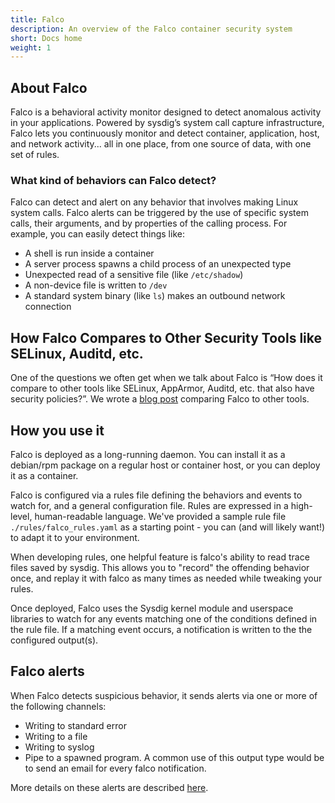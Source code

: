 ```yaml
---
title: Falco
description: An overview of the Falco container security system
short: Docs home
weight: 1
---
```


## About Falco

Falco is a behavioral activity monitor designed to detect anomalous activity in your applications. Powered by sysdig’s system call capture infrastructure, Falco lets you continuously monitor and detect container, application, host, and network activity... all in one place, from one source of data, with one set of rules.

### What kind of behaviors can Falco detect?

Falco can detect and alert on any behavior that involves making Linux system calls. Falco alerts can be triggered by the use of specific system calls, their arguments, and by properties of the calling process. For example, you can easily detect things like:

* A shell is run inside a container
* A server process spawns a child process of an unexpected type
* Unexpected read of a sensitive file (like `/etc/shadow`)
* A non-device file is written to `/dev`
* A standard system binary (like `ls`) makes an outbound network connection

## How Falco Compares to Other Security Tools like SELinux, Auditd, etc.

One of the questions we often get when we talk about Falco is “How does it compare to other tools like SELinux, AppArmor, Auditd, etc. that also have security policies?”. We wrote a [blog post](https://sysdig.com/blog/selinux-seccomp-falco-technical-discussion/) comparing Falco to other tools.

## How you use it

Falco is deployed as a long-running daemon. You can install it as a debian/rpm package on a regular host or container host, or you can deploy it as a container.

Falco is configured via a rules file defining the behaviors and events to watch for, and a general configuration file. Rules are expressed in a high-level, human-readable language. We've provided a sample rule file `./rules/falco_rules.yaml` as a starting point - you can (and will likely want!) to adapt it to your environment.

When developing rules, one helpful feature is falco's ability to read trace files saved by sysdig. This allows you to "record" the offending behavior once, and replay it with falco as many times as needed while tweaking your rules.

Once deployed, Falco uses the Sysdig kernel module and userspace libraries to watch for any events matching one of the conditions defined in the rule file. If a matching event occurs, a notification is written to the the configured output(s).

## Falco alerts

When Falco detects suspicious behavior, it sends alerts via one or more of the following channels:

* Writing to standard error
* Writing to a file
* Writing to syslog
* Pipe to a spawned program. A common use of this output type would be to send an email for every falco notification.

More details on these alerts are described [here](alerts).

